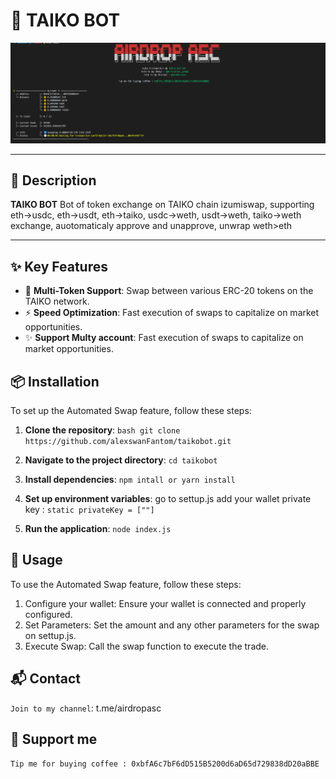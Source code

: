 # 🚀 TAIKO BOT

![Logo Proyek](image.png)

---

## 📜 Description

**TAIKO BOT** Bot of token exchange on TAIKO chain izumiswap, supporting eth->usdc, eth->usdt, eth->taiko, usdc->weth, usdt->weth, taiko->weth exchange, auotomaticaly approve and unapprove, unwrap weth>eth

---

## ✨ Key Features

- 🔄 **Multi-Token Support**: Swap between various ERC-20 tokens on the TAIKO network.
- ⚡ **Speed Optimization**: Fast execution of swaps to capitalize on market opportunities.
- ✨ **Support Multy account**: Fast execution of swaps to capitalize on market opportunities.

## 📦 Installation

To set up the Automated Swap feature, follow these steps:

1. **Clone the repository**:
   `bash git clone https://github.com/alexswanFantom/taikobot.git`

2. **Navigate to the project directory**:
   `cd taikobot`

3. **Install dependencies**:
   `npm intall or yarn install`

4. **Set up environment variables**: go to settup.js add your wallet private key :
   `static privateKey = [""]`

5. **Run the application**:
   `node index.js`

## 📖 Usage

To use the Automated Swap feature, follow these steps:

1. Configure your wallet: Ensure your wallet is connected and properly configured.
2. Set Parameters: Set the amount and any other parameters for the swap on settup.js.
3. Execute Swap: Call the swap function to execute the trade.

## 📬 Contact

`Join to my channel`: t.me/airdropasc

## 🎉 Support me

`Tip me for buying coffee : 0xbfA6c7bF6dD515B5200d6aD65d729838dD20aBBE`
